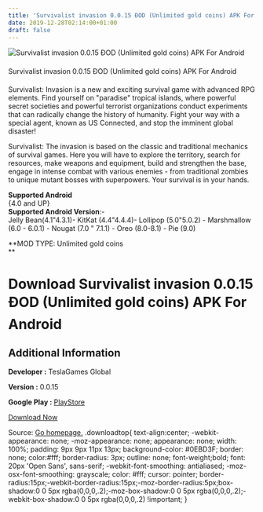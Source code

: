 ```yaml
---
title: 'Survivalist invasion 0.0.15 ÐOD (Unlimited gold coins) APK For Android'
date: 2019-12-28T02:14:00+01:00
draft: false
---
```


![Survivalist invasion 0.0.15 ÐOD (Unlimited gold coins) APK For Android](https://i1.wp.com/apkhome.net/wp-content/uploads/2019/11/Survivalist-invasion-0.0.15-ÐOD-Unlimited-gold-coins.png "Survivalist invasion 0.0.15 ÐOD (Unlimited gold coins) APK For Android")

  

Survivalist invasion 0.0.15 ÐOD (Unlimited gold coins) APK For Android

Survivalist: Invasion is a new and exciting survival game with advanced RPG elements. Find yourself on "paradise" tropical islands, where powerful secret societies and powerful terrorist organizations conduct experiments that can radically change the history of humanity. Fight your way with a special agent, known as US Connected, and stop the imminent global disaster!

Survivalist: The invasion is based on the classic and traditional mechanics of survival games. Here you will have to explore the territory, search for resources, make weapons and equipment, build and strengthen the base, engage in intense combat with various enemies - from traditional zombies to unique mutant bosses with superpowers. Your survival is in your hands.

**Supported Android**  
{4.0 and UP}  
**Supported Android Version**:-  
Jelly Bean(4.1"4.3.1)- KitKat (4.4"4.4.4)- Lollipop (5.0"5.0.2) - Marshmallow (6.0 - 6.0.1) - Nougat (7.0 " 7.1.1) - Oreo (8.0-8.1) - Pie (9.0)

**MOD TYPE: Unlimited gold coins  
**

Download Survivalist invasion 0.0.15 ÐOD (Unlimited gold coins) APK For Android
================================================================================

Additional Information
----------------------

**Developer :** TeslaGames Global

**Version :** 0.0.15

**Google Play :** [PlayStore](https://play.google.com/store/apps/details?id=com.teslagamesglobal.survivalist)

  

[Download Now](https://store4app.co/post/survivalist-invasion-0-0-15-od-unlimited-gold-coins-apk-for-android_1574105808)

  
Source: [Go homepage.](https://store4app.co/post/survivalist-invasion-0-0-15-od-unlimited-gold-coins-apk-for-android_1574105808) .downloadtop{ text-align:center; -webkit-appearance: none; -moz-appearance: none; appearance: none; width: 100%; padding: 9px 9px 11px 13px; background-color: #0EBD3F; border: none; color:#fff; border-radius: 3px; outline: none; font-weight;bold; font: 20px 'Open Sans', sans-serif; -webkit-font-smoothing: antialiased; -moz-osx-font-smoothing: grayscale; color: #fff; cursor: pointer; border-radius:15px;-webkit-border-radius:15px;-moz-border-radius:5px;box-shadow:0 0 5px rgba(0,0,0,.2);-moz-box-shadow:0 0 5px rgba(0,0,0,.2);-webkit-box-shadow:0 0 5px rgba(0,0,0,.2) !important; }